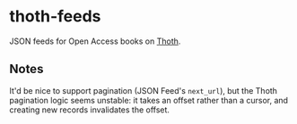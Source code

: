 # thoth-feeds

JSON feeds for Open Access books on [Thoth](https://github.com/thoth-pub/thoth).

## Notes

It'd be nice to support pagination (JSON Feed's `next_url`), but the Thoth pagination logic seems unstable: it takes an offset rather than a cursor, and creating new records invalidates the offset.